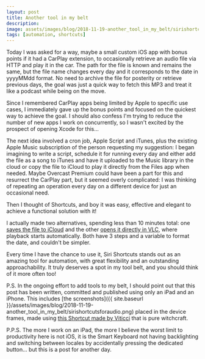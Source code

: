 ```yaml
---
layout: post
title: Another tool in my belt
description:
image: assets/images/blog/2018-11-19-another_tool_in_my_belt/sirishortcutsforaudio.png
tags: [automation, shortcuts]
---
```

Today I was asked for a way, maybe a small custom iOS app with bonus points if it had a CarPlay extension, to occasionally retrieve an audio file via HTTP and play it in the car.
The path for the file is known and remains the same, but the file name changes every day and it corresponds to the date in yyyyMMdd format.
No need to archive the file for posterity or retrieve previous days, the goal was just a quick way to fetch this MP3 and treat it like a podcast while being on the move.

Since I remembered CarPlay apps being limited by Apple to specific use cases, I immediately gave up the bonus points and focused on the quickest way to achieve the goal. I should also confess I'm trying to reduce the number of new apps I work on concurrently, so I wasn't excited by the prospect of opening Xcode for this...

The next idea involved a cron job, Apple Script and iTunes, plus the existing Apple Music subscription of the person requesting my suggestion: I began imagining to write a script, schedule it for running every day and either add the file as a song to iTunes and have it uploaded to the Music library in the cloud or copy the file to iCloud to play it directly from the Files app when needed.
Maybe Overcast Premium could have been a part for this and resurrect the CarPlay part, but it seemed overly complicated: I was thinking of repeating an operation every day on a different device for just an occasional need.

Then I thought of Shortcuts, and boy it was easy, effective and elegant to achieve a functional solution with it!

I actually made two alternatives, spending less than 10 minutes total: one [saves the file to iCloud](https://www.icloud.com/shortcuts/af826d4b1e034b7897fcf599e6b0b3a6) and the other [opens it directly in VLC](https://www.icloud.com/shortcuts/eb7ea65245444b4d9cd5bf92412f74f4), where playback starts automatically. Both have 3 steps and a variable to format the date, and couldn't be simpler.

Every time I have the chance to use it, Siri Shortcuts stands out as an amazing tool for automation, with great flexibility and an outstanding approachability.
It truly deserves a spot in my tool belt, and you should think of it more often too!

P.S. In the ongoing effort to add tools to my belt, I should point out that this post has been written, committed and published using only an iPad and an iPhone. This includes [the screenshots]({{ site.baseurl }}/assets/images/blog/2018-11-19-another_tool_in_my_belt/sirishortcutsforaudio.png) placed in the device frames, made using [this Shortcut made by Viticci](https://www.macstories.net/ios/apple-frames-a-shortcut-for-framing-screenshots-from-every-apple-device/) that is pure witchcraft.

P.P.S. The more I work on an iPad, the more I believe the worst limit to productivity here is not iOS, it is the Smart Keyboard not having backlighting and switching between locales by accidentally pressing the dedicated button... but this is a post for another day.